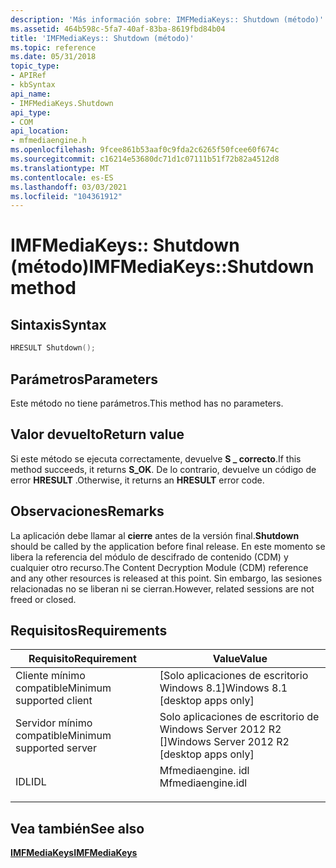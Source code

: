 ```yaml
---
description: 'Más información sobre: IMFMediaKeys:: Shutdown (método)'
ms.assetid: 464b598c-5fa7-40af-83ba-8619fbd84b04
title: 'IMFMediaKeys:: Shutdown (método)'
ms.topic: reference
ms.date: 05/31/2018
topic_type:
- APIRef
- kbSyntax
api_name:
- IMFMediaKeys.Shutdown
api_type:
- COM
api_location:
- mfmediaengine.h
ms.openlocfilehash: 9fcee861b53aaf0c9fda2c6265f50fcee60f674c
ms.sourcegitcommit: c16214e53680dc71d1c07111b51f72b82a4512d8
ms.translationtype: MT
ms.contentlocale: es-ES
ms.lasthandoff: 03/03/2021
ms.locfileid: "104361912"
---
```

# <a name="imfmediakeysshutdown-method"></a><span data-ttu-id="a9394-103">IMFMediaKeys:: Shutdown (método)</span><span class="sxs-lookup"><span data-stu-id="a9394-103">IMFMediaKeys::Shutdown method</span></span>

## <a name="syntax"></a><span data-ttu-id="a9394-104">Sintaxis</span><span class="sxs-lookup"><span data-stu-id="a9394-104">Syntax</span></span>


```C++
HRESULT Shutdown();
```



## <a name="parameters"></a><span data-ttu-id="a9394-105">Parámetros</span><span class="sxs-lookup"><span data-stu-id="a9394-105">Parameters</span></span>

<span data-ttu-id="a9394-106">Este método no tiene parámetros.</span><span class="sxs-lookup"><span data-stu-id="a9394-106">This method has no parameters.</span></span>

## <a name="return-value"></a><span data-ttu-id="a9394-107">Valor devuelto</span><span class="sxs-lookup"><span data-stu-id="a9394-107">Return value</span></span>

<span data-ttu-id="a9394-108">Si este método se ejecuta correctamente, devuelve **S \_ correcto**.</span><span class="sxs-lookup"><span data-stu-id="a9394-108">If this method succeeds, it returns **S\_OK**.</span></span> <span data-ttu-id="a9394-109">De lo contrario, devuelve un código de error **HRESULT** .</span><span class="sxs-lookup"><span data-stu-id="a9394-109">Otherwise, it returns an **HRESULT** error code.</span></span>

## <a name="remarks"></a><span data-ttu-id="a9394-110">Observaciones</span><span class="sxs-lookup"><span data-stu-id="a9394-110">Remarks</span></span>

<span data-ttu-id="a9394-111">La aplicación debe llamar al **cierre** antes de la versión final.</span><span class="sxs-lookup"><span data-stu-id="a9394-111">**Shutdown** should be called by the application before final release.</span></span> <span data-ttu-id="a9394-112">En este momento se libera la referencia del módulo de descifrado de contenido (CDM) y cualquier otro recurso.</span><span class="sxs-lookup"><span data-stu-id="a9394-112">The Content Decryption Module (CDM) reference and any other resources is released at this point.</span></span> <span data-ttu-id="a9394-113">Sin embargo, las sesiones relacionadas no se liberan ni se cierran.</span><span class="sxs-lookup"><span data-stu-id="a9394-113">However, related sessions are not freed or closed.</span></span>

## <a name="requirements"></a><span data-ttu-id="a9394-114">Requisitos</span><span class="sxs-lookup"><span data-stu-id="a9394-114">Requirements</span></span>



| <span data-ttu-id="a9394-115">Requisito</span><span class="sxs-lookup"><span data-stu-id="a9394-115">Requirement</span></span> | <span data-ttu-id="a9394-116">Value</span><span class="sxs-lookup"><span data-stu-id="a9394-116">Value</span></span> |
|-------------------------------------|----------------------------------------------------------------------------------------------|
| <span data-ttu-id="a9394-117">Cliente mínimo compatible</span><span class="sxs-lookup"><span data-stu-id="a9394-117">Minimum supported client</span></span><br/> | <span data-ttu-id="a9394-118">\[Solo aplicaciones de escritorio Windows 8.1\]</span><span class="sxs-lookup"><span data-stu-id="a9394-118">Windows 8.1 \[desktop apps only\]</span></span><br/>                                                 |
| <span data-ttu-id="a9394-119">Servidor mínimo compatible</span><span class="sxs-lookup"><span data-stu-id="a9394-119">Minimum supported server</span></span><br/> | <span data-ttu-id="a9394-120">Solo aplicaciones de escritorio de Windows Server 2012 R2 \[\]</span><span class="sxs-lookup"><span data-stu-id="a9394-120">Windows Server 2012 R2 \[desktop apps only\]</span></span><br/>                                      |
| <span data-ttu-id="a9394-121">IDL</span><span class="sxs-lookup"><span data-stu-id="a9394-121">IDL</span></span><br/>                      | <dl> <span data-ttu-id="a9394-122"><dt>Mfmediaengine. idl</dt></span><span class="sxs-lookup"><span data-stu-id="a9394-122"><dt>Mfmediaengine.idl</dt></span></span> </dl> |



## <a name="see-also"></a><span data-ttu-id="a9394-123">Vea también</span><span class="sxs-lookup"><span data-stu-id="a9394-123">See also</span></span>

<dl> <dt>

[<span data-ttu-id="a9394-124">**IMFMediaKeys**</span><span class="sxs-lookup"><span data-stu-id="a9394-124">**IMFMediaKeys**</span></span>](/windows/desktop/api/mfmediaengine/nn-mfmediaengine-imfmediakeys)
</dt> </dl>

 

 




